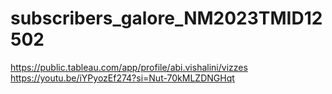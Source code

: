 # subscribers_galore_NM2023TMID12502
https://public.tableau.com/app/profile/abi.vishalini/vizzes
https://youtu.be/iYPyozEf274?si=Nut-70kMLZDNGHqt
